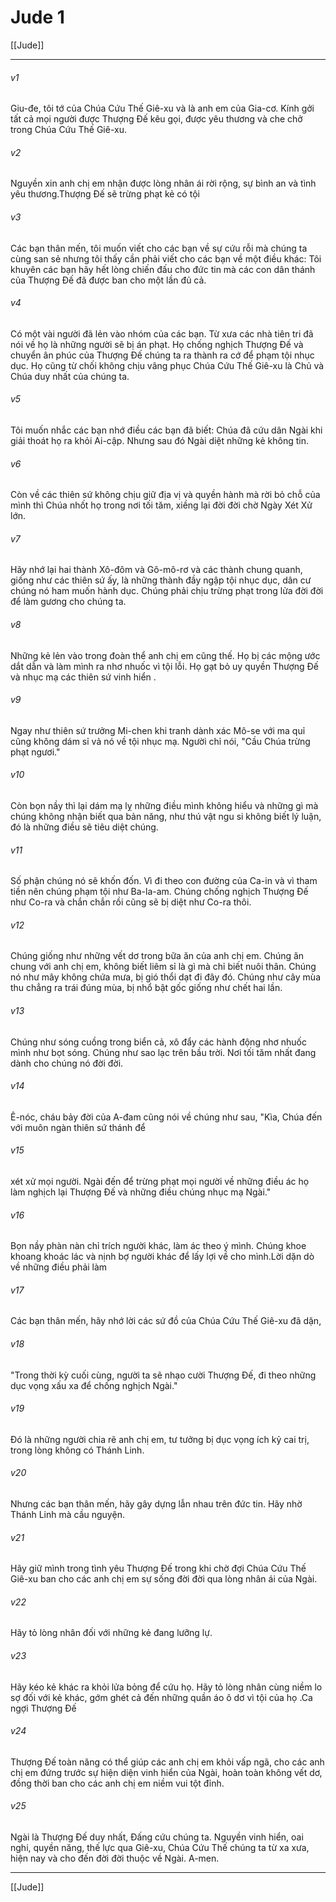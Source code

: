 # Jude 1

[[Jude]]
***



###### v1 
Giu-đe, tôi tớ của Chúa Cứu Thế Giê-xu và là anh em của Gia-cơ. Kính gởi tất cả mọi người được Thượng Đế kêu gọi, được yêu thương và che chở trong Chúa Cứu Thế Giê-xu. 

###### v2 
Nguyền xin anh chị em nhận được lòng nhân ái rời rộng, sự bình an và tình yêu thương.Thượng Đế sẽ trừng phạt kẻ có tội 

###### v3 
Các bạn thân mến, tôi muốn viết cho các bạn về sự cứu rỗi mà chúng ta cùng san sẻ nhưng tôi thấy cần phải viết cho các bạn về một điều khác: Tôi khuyên các bạn hãy hết lòng chiến đấu cho đức tin mà các con dân thánh của Thượng Đế đã được ban cho một lần đủ cả. 

###### v4 
Có một vài người đã lẻn vào nhóm của các bạn. Từ xưa các nhà tiên tri đã nói về họ là những người sẽ bị án phạt. Họ chống nghịch Thượng Đế và chuyển ân phúc của Thượng Đế chúng ta ra thành ra cớ để phạm tội nhục dục. Họ cũng từ chối không chịu vâng phục Chúa Cứu Thế Giê-xu là Chủ và Chúa duy nhất của chúng ta. 

###### v5 
Tôi muốn nhắc các bạn nhớ điều các bạn đã biết: Chúa đã cứu dân Ngài khi giải thoát họ ra khỏi Ai-cập. Nhưng sau đó Ngài diệt những kẻ không tin. 

###### v6 
Còn về các thiên sứ không chịu giữ địa vị và quyền hành mà rời bỏ chỗ của mình thì Chúa nhốt họ trong nơi tối tăm, xiềng lại đời đời chờ Ngày Xét Xử lớn. 

###### v7 
Hãy nhớ lại hai thành Xô-đôm và Gô-mô-rơ và các thành chung quanh, giống như các thiên sứ ấy, là những thành đầy ngập tội nhục dục, dân cư chúng nó ham muốn hành dục. Chúng phải chịu trừng phạt trong lửa đời đời để làm gương cho chúng ta. 

###### v8 
Những kẻ lẻn vào trong đoàn thể anh chị em cũng thế. Họ bị các mộng ước dắt dẫn và làm mình ra nhơ nhuốc vì tội lỗi. Họ gạt bỏ uy quyền Thượng Đế và nhục mạ các thiên sứ vinh hiển . 

###### v9 
Ngay như thiên sứ trưởng Mi-chen khi tranh dành xác Mô-se với ma quỉ cũng không dám sỉ vả nó về tội nhục mạ. Người chỉ nói, "Cầu Chúa trừng phạt ngươi." 

###### v10 
Còn bọn nầy thì lại dám mạ lỵ những điều mình không hiểu và những gì mà chúng không nhận biết qua bản năng, như thú vật ngu si không biết lý luận, đó là những điều sẽ tiêu diệt chúng. 

###### v11 
Số phận chúng nó sẽ khốn đốn. Vì đi theo con đường của Ca-in và vì tham tiền nên chúng phạm tội như Ba-la-am. Chúng chống nghịch Thượng Đế như Co-ra và chắn chắn rồi cũng sẽ bị diệt như Co-ra thôi. 

###### v12 
Chúng giống như những vết dơ trong bữa ăn của anh chị em. Chúng ăn chung với anh chị em, không biết liêm sỉ là gì mà chỉ biết nuôi thân. Chúng nó như mây không chứa mưa, bị gió thổi dạt đi đây đó. Chúng như cây mùa thu chẳng ra trái đúng mùa, bị nhổ bật gốc giống như chết hai lần. 

###### v13 
Chúng như sóng cuồng trong biển cả, xô đẩy các hành động nhơ nhuốc mình như bọt sóng. Chúng như sao lạc trên bầu trời. Nơi tối tăm nhất đang dành cho chúng nó đời đời. 

###### v14 
Ê-nóc, cháu bảy đời của A-đam cũng nói về chúng như sau, "Kìa, Chúa đến với muôn ngàn thiên sứ thánh để 

###### v15 
xét xử mọi người. Ngài đến để trừng phạt mọi người về những điều ác họ làm nghịch lại Thượng Đế và những điều chúng nhục mạ Ngài." 

###### v16 
Bọn nầy phàn nàn chỉ trích người khác, làm ác theo ý mình. Chúng khoe khoang khoác lác và nịnh bợ người khác để lấy lợi về cho mình.Lời dặn dò về những điều phải làm 

###### v17 
Các bạn thân mến, hãy nhớ lời các sứ đồ của Chúa Cứu Thế Giê-xu đã dặn, 

###### v18 
"Trong thời kỳ cuối cùng, người ta sẽ nhạo cười Thượng Đế, đi theo những dục vọng xấu xa để chống nghịch Ngài." 

###### v19 
Đó là những người chia rẽ anh chị em, tư tưởng bị dục vọng ích kỷ cai trị, trong lòng không có Thánh Linh. 

###### v20 
Nhưng các bạn thân mến, hãy gây dựng lẫn nhau trên đức tin. Hãy nhờ Thánh Linh mà cầu nguyện. 

###### v21 
Hãy giữ mình trong tình yêu Thượng Đế trong khi chờ đợi Chúa Cứu Thế Giê-xu ban cho các anh chị em sự sống đời đời qua lòng nhân ái của Ngài. 

###### v22 
Hãy tỏ lòng nhân đối với những kẻ đang lưỡng lự. 

###### v23 
Hãy kéo kẻ khác ra khỏi lửa bỏng để cứu họ. Hãy tỏ lòng nhân cùng niềm lo sợ đối với kẻ khác, gớm ghét cả đến những quần áo ô dơ vì tội của họ .Ca ngợi Thượng Đế 

###### v24 
Thượng Đế toàn năng có thể giúp các anh chị em khỏi vấp ngã, cho các anh chị em đứng trước sự hiện diện vinh hiển của Ngài, hoàn toàn không vết dơ, đồng thời ban cho các anh chị em niềm vui tột đỉnh. 

###### v25 
Ngài là Thượng Đế duy nhất, Đấng cứu chúng ta. Nguyền vinh hiển, oai nghi, quyền năng, thế lực qua Giê-xu, Chúa Cứu Thế chúng ta từ xa xưa, hiện nay và cho đến đời đời thuộc về Ngài. A-men.

***
[[Jude]]
